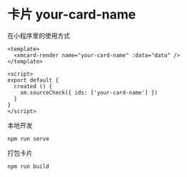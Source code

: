 # 卡片 your-card-name

在小程序里的使用方式

```vue
<template>
  <xmcard-render name="your-card-name" :data="data" />
</template>

<script>
export default {
  created () {
    xm.sourceCheck({ ids: ['your-card-name'] })
  }
}
</script>
```

本地开发

```
npm run serve
```

打包卡片

```
npm run build
```
